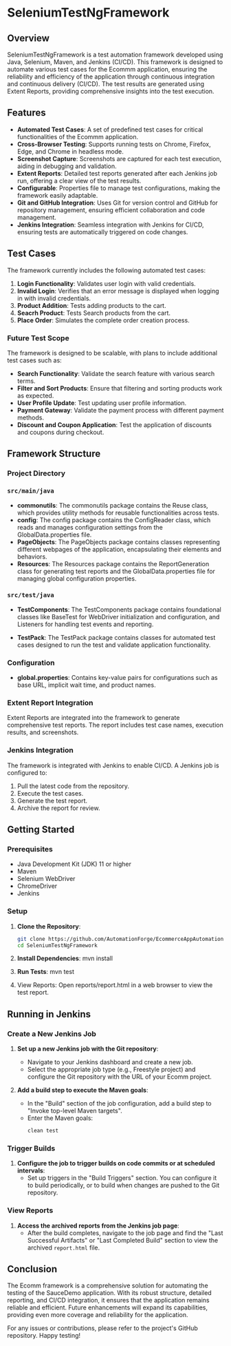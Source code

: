 # SeleniumTestNgFramework

## Overview
SeleniumTestNgFramework is a test automation framework developed using Java, Selenium, Maven, and Jenkins (CI/CD). This framework is designed to automate various test cases for the Ecommm application, ensuring the reliability and efficiency of the application through continuous integration and continuous delivery (CI/CD). The test results are generated using Extent Reports, providing comprehensive insights into the test execution.




## Features
- **Automated Test Cases**: A set of predefined test cases for critical functionalities of the Ecommm application.
- **Cross-Browser Testing**: Supports running tests on Chrome, Firefox, Edge, and Chrome in headless mode.
- **Screenshot Capture**: Screenshots are captured for each test execution, aiding in debugging and validation.
- **Extent Reports**: Detailed test reports generated after each Jenkins job run, offering a clear view of the test results.
- **Configurable**: Properties file to manage test configurations, making the framework easily adaptable.
- **Git and GitHub Integration**: Uses Git for version control and GitHub for repository management, ensuring efficient collaboration and code management.
- **Jenkins Integration**: Seamless integration with Jenkins for CI/CD, ensuring tests are automatically triggered on code changes.
  

## Test Cases
The framework currently includes the following automated test cases:

1. **Login Functionality**: Validates user login with valid credentials.
2. **Invalid Login**: Verifies that an error message is displayed when logging in with invalid credentials.
3. **Product Addition**: Tests adding products to the cart.
4. **Seacrh Product**: Tests Search products from the cart.
5. **Place Order**: Simulates the complete order creation process.

### Future Test Scope
The framework is designed to be scalable, with plans to include additional test cases such as:
- **Search Functionality**: Validate the search feature with various search terms.
- **Filter and Sort Products**: Ensure that filtering and sorting products work as expected.
- **User Profile Update**: Test updating user profile information.
- **Payment Gateway**: Validate the payment process with different payment methods.
- **Discount and Coupon Application**: Test the application of discounts and coupons during checkout.

## Framework Structure

### Project Directory

### `src/main/java`

- **commonutils**: The commonutils package contains the Reuse class, which provides utility methods for reusable functionalities across tests.
- **config**: The config package contains the ConfigReader class, which reads and manages configuration settings from the GlobalData.properties file.
- **PageObjects**: The PageObjects package contains classes representing different webpages of the application, encapsulating their elements and behaviors.
- **Resources**: The Resources package contains the ReportGeneration class for generating test reports and the GlobalData.properties file for managing global configuration properties.

### `src/test/java`


- **TestComponents**: The TestComponents package contains foundational classes like BaseTest for WebDriver initialization and configuration, and Listeners for handling test events and reporting.

- **TestPack**: The TestPack package contains classes for automated test cases designed to run the test and validate application functionality.

### Configuration
- **global.properties**: Contains key-value pairs for configurations such as base URL, implicit wait time, and product names.

### Extent Report Integration
Extent Reports are integrated into the framework to generate comprehensive test reports. The report includes test case names, execution results, and screenshots.

### Jenkins Integration
The framework is integrated with Jenkins to enable CI/CD. A Jenkins job is configured to:
1. Pull the latest code from the repository.
2. Execute the test cases.
3. Generate the test report.
4. Archive the report for review.

## Getting Started

### Prerequisites
- Java Development Kit (JDK) 11 or higher
- Maven
- Selenium WebDriver
- ChromeDriver
- Jenkins

### Setup

1. **Clone the Repository**:
   ```bash
   git clone https://github.com/AutomationForge/EcommerceAppAutomation.git
   cd SeleniumTestNgFramework

2. **Install Dependencies**:
   mvn install

4. **Run Tests**:
   mvn test
   
5. View Reports: Open reports/report.html in a web browser to view the test report.

## Running in Jenkins

### Create a New Jenkins Job

1. **Set up a new Jenkins job with the Git repository**:
   - Navigate to your Jenkins dashboard and create a new job.
   - Select the appropriate job type (e.g., Freestyle project) and configure the Git repository with the URL of your Ecomm project.

2. **Add a build step to execute the Maven goals**:
   - In the "Build" section of the job configuration, add a build step to "Invoke top-level Maven targets".
   - Enter the Maven goals:
     ```bash
     clean test
     ```

### Trigger Builds

1. **Configure the job to trigger builds on code commits or at scheduled intervals**:
   - Set up triggers in the "Build Triggers" section. You can configure it to build periodically, or to build when changes are pushed to the Git repository.

### View Reports

1. **Access the archived reports from the Jenkins job page**:
   - After the build completes, navigate to the job page and find the "Last Successful Artifacts" or "Last Completed Build" section to view the archived `report.html` file.
  


## Conclusion
The Ecomm framework is a comprehensive solution for automating the testing of the SauceDemo application. With its robust structure, detailed reporting, and CI/CD integration, it ensures that the application remains reliable and efficient. Future enhancements will expand its capabilities, providing even more coverage and reliability for the application.

For any issues or contributions, please refer to the project's GitHub repository. Happy testing!

